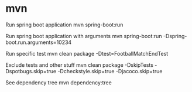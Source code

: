 # mvn

Run spring boot application
    mvn spring-boot:run

Run spring boot application with arguments
    mvn spring-boot:run -Dspring-boot.run.arguments=10234

Run specific test
    mvn clean package -Dtest=FootballMatchEndTest

Exclude tests and other stuff
    mvn clean package -DskipTests -Dspotbugs.skip=true -Dcheckstyle.skip=true -Djacoco.skip=true

See dependency tree
    mvn dependency:tree
